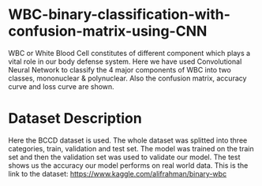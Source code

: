 # WBC-binary-classification-with-confusion-matrix-using-CNN
WBC or White Blood Cell constitutes of different component which plays a vital role in our body defense system. Here we have used Convolutional Neural Network to classify the 4 major components of WBC into two classes, mononuclear & polynuclear. Also the confusion matrix, accuracy curve and loss curve are shown.

# Dataset Description
Here the BCCD dataset is used. The whole dataset was splitted into three categories, train, validation and test set. The model was trained on the train set and then the validation set was used to validate our model. The test shows us the accuracy our model performs on real world data. This is the link to the dataset: https://www.kaggle.com/alifrahman/binary-wbc
